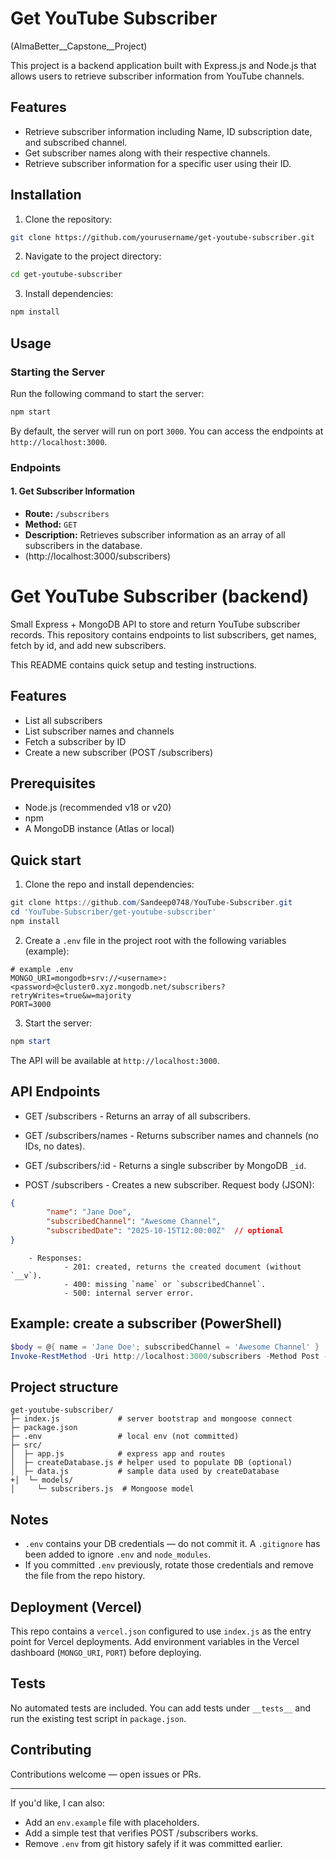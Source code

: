 
# Get YouTube Subscriber
(AlmaBetter__Capstone__Project)

This project is a backend application built with Express.js and Node.js that allows users to retrieve subscriber information from YouTube channels.

## Features

- Retrieve subscriber information including Name, ID subscription date, and subscribed channel.
- Get subscriber names along with their respective channels.
- Retrieve subscriber information for a specific user using their ID.

## Installation

1. Clone the repository:

```bash
git clone https://github.com/yourusername/get-youtube-subscriber.git
```

2. Navigate to the project directory:

```bash
cd get-youtube-subscriber
```

3. Install dependencies:

```bash
npm install
```


## Usage

### Starting the Server

Run the following command to start the server:

```bash
npm start
```

By default, the server will run on port `3000`. You can access the endpoints at `http://localhost:3000`.

### Endpoints

#### 1. Get Subscriber Information

- **Route:** `/subscribers`
- **Method:** `GET`
- **Description:** Retrieves subscriber information as an array of all subscribers in the database.
- (http://localhost:3000/subscribers)
# Get YouTube Subscriber (backend)

Small Express + MongoDB API to store and return YouTube subscriber records. This repository contains endpoints to list subscribers, get names, fetch by id, and add new subscribers.

This README contains quick setup and testing instructions.

## Features

- List all subscribers
- List subscriber names and channels
- Fetch a subscriber by ID
- Create a new subscriber (POST /subscribers)

## Prerequisites

- Node.js (recommended v18 or v20)
- npm
- A MongoDB instance (Atlas or local)

## Quick start

1. Clone the repo and install dependencies:

```powershell
git clone https://github.com/Sandeep0748/YouTube-Subscriber.git
cd 'YouTube-Subscriber/get-youtube-subscriber'
npm install
```

2. Create a `.env` file in the project root with the following variables (example):

```properties
# example .env
MONGO_URI=mongodb+srv://<username>:<password>@cluster0.xyz.mongodb.net/subscribers?retryWrites=true&w=majority
PORT=3000
```

3. Start the server:

```powershell
npm start
```

The API will be available at `http://localhost:3000`.

## API Endpoints

- GET /subscribers
        - Returns an array of all subscribers.

- GET /subscribers/names
        - Returns subscriber names and channels (no IDs, no dates).

- GET /subscribers/:id
        - Returns a single subscriber by MongoDB `_id`.

- POST /subscribers
        - Creates a new subscriber. Request body (JSON):

```json
{
        "name": "Jane Doe",
        "subscribedChannel": "Awesome Channel",
        "subscribedDate": "2025-10-15T12:00:00Z"  // optional
}
```

        - Responses:
                - 201: created, returns the created document (without `__v`).
                - 400: missing `name` or `subscribedChannel`.
                - 500: internal server error.

## Example: create a subscriber (PowerShell)

```powershell
$body = @{ name = 'Jane Doe'; subscribedChannel = 'Awesome Channel' } | ConvertTo-Json
Invoke-RestMethod -Uri http://localhost:3000/subscribers -Method Post -Body $body -ContentType 'application/json'
```

## Project structure

```
get-youtube-subscriber/
├─ index.js             # server bootstrap and mongoose connect
├─ package.json
├─ .env                 # local env (not committed)
├─ src/
│  ├─ app.js            # express app and routes
│  ├─ createDatabase.js # helper used to populate DB (optional)
│  ├─ data.js           # sample data used by createDatabase
+│  └─ models/
│     └─ subscribers.js  # Mongoose model
```

## Notes

- `.env` contains your DB credentials — do not commit it. A `.gitignore` has been added to ignore `.env` and `node_modules`.
- If you committed `.env` previously, rotate those credentials and remove the file from the repo history.

## Deployment (Vercel)

This repo contains a `vercel.json` configured to use `index.js` as the entry point for Vercel deployments. Add environment variables in the Vercel dashboard (`MONGO_URI`, `PORT`) before deploying.

## Tests

No automated tests are included. You can add tests under `__tests__` and run the existing test script in `package.json`.

## Contributing

Contributions welcome — open issues or PRs.

---

If you'd like, I can also:

- Add an `env.example` file with placeholders.
- Add a simple test that verifies POST /subscribers works.
- Remove `.env` from git history safely if it was committed earlier.

